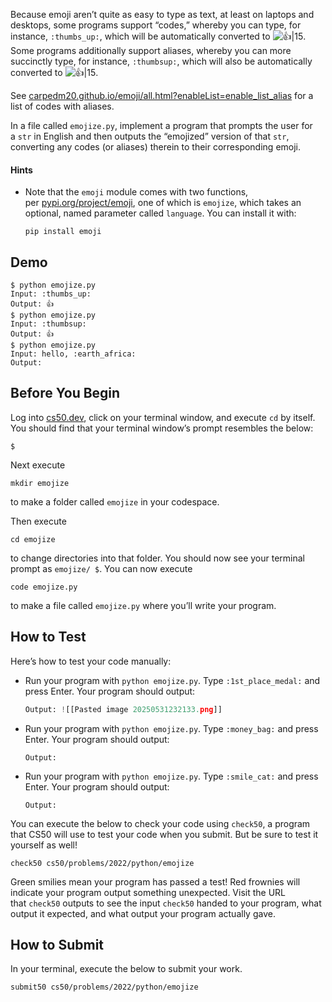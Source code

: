 Because emoji aren’t quite as easy to type as text, at least on laptops and desktops, some programs support “codes,” whereby you can type, for instance, `:thumbs_up:`, which will be automatically converted to ![👍|15](https://cdn.jsdelivr.net/gh/twitter/twemoji@14.0.2/assets/72x72/1f44d.png). Some programs additionally support aliases, whereby you can more succinctly type, for instance, `:thumbsup:`, which will also be automatically converted to ![👍|15](https://cdn.jsdelivr.net/gh/twitter/twemoji@14.0.2/assets/72x72/1f44d.png).

See [carpedm20.github.io/emoji/all.html?enableList=enable_list_alias](https://carpedm20.github.io/emoji/all.html?enableList=enable_list_alias) for a list of codes with aliases.

In a file called `emojize.py`, implement a program that prompts the user for a `str` in English and then outputs the “emojized” version of that `str`, converting any codes (or aliases) therein to their corresponding emoji.

#### Hints
- Note that the `emoji` module comes with two functions, per [pypi.org/project/emoji](https://pypi.org/project/emoji/), one of which is `emojize`, which takes an optional, named parameter called `language`. You can install it with:
    
    ```
    pip install emoji
    ```

## Demo
```
$ python emojize.py
Input: :thumbs_up:
Output: 👍
$ python emojize.py
Input: :thumbsup:
Output: 👍
$ python emojize.py
Input: hello, :earth_africa:
Output: 

```

## Before You Begin

Log into [cs50.dev](https://cs50.dev/), click on your terminal window, and execute `cd` by itself. You should find that your terminal window’s prompt resembles the below:

```
$
```

Next execute

```
mkdir emojize
```

to make a folder called `emojize` in your codespace.

Then execute

```
cd emojize
```

to change directories into that folder. You should now see your terminal prompt as `emojize/ $`. You can now execute

```
code emojize.py
```

to make a file called `emojize.py` where you’ll write your program.

## How to Test

Here’s how to test your code manually:

- Run your program with `python emojize.py`. Type `:1st_place_medal:` and press Enter. Your program should output:
    
    ```python
    Output: ![[Pasted image 20250531232133.png]]
    ```
    
- Run your program with `python emojize.py`. Type `:money_bag:` and press Enter. Your program should output:
    
    ```
    Output: 
    ```
    
- Run your program with `python emojize.py`. Type `:smile_cat:` and press Enter. Your program should output:
    
    ```
    Output: 
    ```
    

You can execute the below to check your code using `check50`, a program that CS50 will use to test your code when you submit. But be sure to test it yourself as well!

```
check50 cs50/problems/2022/python/emojize
```

Green smilies mean your program has passed a test! Red frownies will indicate your program output something unexpected. Visit the URL that `check50` outputs to see the input `check50` handed to your program, what output it expected, and what output your program actually gave.

## How to Submit

In your terminal, execute the below to submit your work.

```
submit50 cs50/problems/2022/python/emojize
```